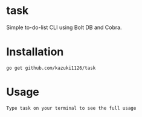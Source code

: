 # task
Simple to-do-list CLI using Bolt DB and Cobra.


# Installation

```
go get github.com/kazuki1126/task
```

# Usage 

```
Type task on your terminal to see the full usage
```

